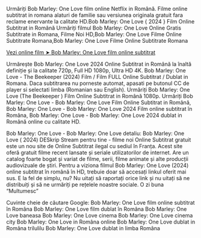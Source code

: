 Urmăriți Bob Marley: One Love film online Netflix in Română. Filme online subtitrat in romana alaturi de familie sau versiunea originala gratuit fara reclame enervante la calitate HD.Bob Marley: One Love { 2024 } Film Online Subtitrat in Română
Urmăriți filmul Bob Marley: One Love Online Gratis Subtitrate in Romana, Filme Noi HD,Bob Marley: One Love Filme Online Subtitrate Romana,Bob Marley: One Love Filme Online Subtitrate Romana

[Vezi online film ➤ Bob Marley: One Love film online subtitrat]( https://awiw.cairmovies.top/ro/movie/802219/bob-marley-one-love)

Urmărește Bob Marley: One Love 2024 Online Subtitrat in Română la înaltă definiție și la calitate 720p, Full HD 1080p, Ultra HD 4K.
Bob Marley: One Love - The Beekeeper (2024) Film / Film FULL Online Subtitrat / Dublat in Romana. Daca subtitrarea nu porneste automat, apasati pe butonul CC de player si selectati limba (Romanian sau English). Urmăriți Bob Marley: One Love (The Beekeeper ) Film Online Subtitrat in Română 1080p.
Urmăriți Bob Marley: One Love - Bob Marley: One Love Film Online Subtitrat in Română, Bob Marley: One Love - Bob Marley: One Love 2024 Film online subtitrat în Româna, Bob Marley: One Love - Bob Marley: One Love 2024 dublat in Română online cu calitate HD.

Bob Marley: One Love - Bob Marley: One Love detaliu:
Bob Marley: One Love ( 2024) DESkrip
Stream pentru tine - filme noi Online Subtitrat gratuit este un nou site de Online Subtitrat ilegal cu sediul în Franța. Acest site oferă gratuit filme recent lansate și seriale utilizatorilor de internet. Are un catalog foarte bogat și variat de filme, serii, filme animate și alte producții audiovizuale de știri.
Pentru a viziona filmul Bob Marley: One Love (2024) online subtitrat în română în HD, trebuie doar să accesați linkul oferit mai sus. E la fel de simplu, nu?
Nu uitați să raportați orice link și nu uitați să ne distribuiți și să ne urmăriți pe rețelele noastre sociale.
O zi buna “Multumesc”

Cuvinte cheie de căutare Google:
Bob Marley: One Love film online subtitrat în Româna
Bob Marley: One Love film dublat în Româna
Bob Marley: One Love baneasa
Bob Marley: One Love cinema
Bob Marley: One Love cinema city
Bob Marley: One Love in Româna online
Bob Marley: One Love dublat in Româna trilulilu
Bob Marley: One Love dublat in limba Româna


